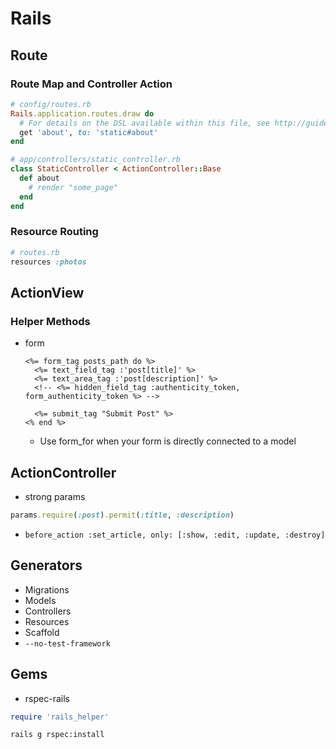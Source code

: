 # Rails
## Route
### Route Map and Controller Action
```ruby
# config/routes.rb
Rails.application.routes.draw do
  # For details on the DSL available within this file, see http://guides.rubyonrails.org/routing.html
  get 'about', to: 'static#about'
end

# app/controllers/static_controller.rb
class StaticController < ActionController::Base
  def about
    # render "some_page"
  end
end
```
### Resource Routing
```ruby
# routes.rb
resources :photos
```

## ActionView
### Helper Methods
- form
    ```erb
    <%= form_tag posts_path do %>
      <%= text_field_tag :'post[title]' %>
      <%= text_area_tag :'post[description]' %>
      <!-- <%= hidden_field_tag :authenticity_token, form_authenticity_token %> -->
    
      <%= submit_tag "Submit Post" %>
    <% end %>
    ```
    - Use form_for when your form is directly connected to a model

## ActionController
- strong params
```ruby
params.require(:post).permit(:title, :description)
```

- ``before_action :set_article, only: [:show, :edit, :update, :destroy]``

## Generators
- Migrations
- Models
- Controllers
- Resources
- Scaffold
- ``--no-test-framework``

## Gems
- rspec-rails
```ruby
require 'rails_helper'
```
```bash
rails g rspec:install
```